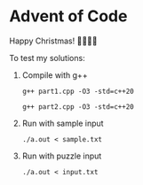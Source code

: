 # Advent of Code

Happy Christmas! 🎄🎅🎁🎊

To test my solutions:

1. Compile with g++

    `g++ part1.cpp -O3 -std=c++20`

    `g++ part2.cpp -O3 -std=c++20`

2. Run with sample input
    
    `./a.out < sample.txt`

3. Run with puzzle input

    `./a.out < input.txt`
